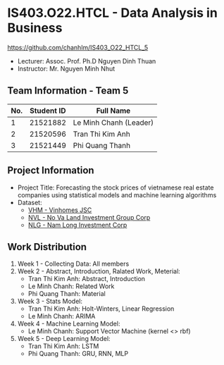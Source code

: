 # IS403.O22.HTCL - Data Analysis in Business
https://github.com/chanhlm/IS403_O22_HTCL_5

* Lecturer: Assoc. Prof. Ph.D Nguyen Dinh Thuan
* Instructor: Mr. Nguyen Minh Nhut

## Team Information - Team 5
No. | Student ID | Full Name
--- | ---------- | ---------
1 | 21521882 | Le Minh Chanh (Leader)
2 | 21520596 | Tran Thi Kim Anh
3 | 21521449 | Phi Quang Thanh

## Project Information
* Project Title: Forecasting the stock prices of vietnamese real estate companies using statistical models and machine learning algorithms
* Dataset: 
    * [VHM - Vinhomes JSC](https://www.investing.com/equities/vinhomes)
    * [NVL - No Va Land Investment Group Corp](https://www.investing.com/equities/no-va-land-investment-group-corp)
    * [NLG - Nam Long Investment Corp](https://www.investing.com/equities/nam-long-investment-corp)

## Work Distribution
1. Week 1 - Collecting Data: All members
2. Week 2 - Abstract, Introduction, Ralated Work, Meterial:
    * Tran Thi Kim Anh: Abstract, Introduction
    * Le Minh Chanh: Related Work
    * Phi Quang Thanh: Material
3. Week 3 - Stats Model: 
    * Tran Thi Kim Anh: Holt-Winters, Linear Regression
    * Le Minh Chanh: ARIMA
4. Week 4 - Machine Learning Model: 
    * Le Minh Chanh: Support Vector Machine (kernel <> rbf)
5. Week 5 - Deep Learning Model: 
    * Tran Thi Kim Anh: LSTM
    * Phi Quang Thanh: GRU, RNN, MLP